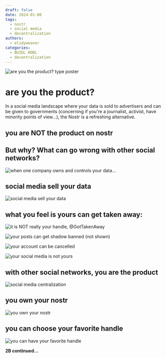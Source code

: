 ```yaml
---
draft: false
date: 2024-01-08 
tags:
  - nostr
  - social media
  - decentralization
authors:
  - elidyweaver
categories:
  - BUIDL HODL
  - decentralization
---
```


![are you the product? type poster](../../assets/images/gift-and-nemesis/you-are-the-product-1.png)

# are you the product?

In a social media landscape where your data is sold to advertisers and can be given to governments (concerning if you're a journalist, activist, have minority points of view...), the Nostr is a refreshing alternative.

## you are NOT the product on nostr

<!-- excerpt ends before this -->

## But why? What can go wrong with other social networks? 
![when one company owns and controls your data...](../../assets/images/gift-and-nemesis/you-are-the-product-2.png)

## social media sell your data
![social media sell your data](../../assets/images/gift-and-nemesis/you-are-the-product-3.png)

## what you feel is yours can get taken away:
![it is NOT really your handle, @GotTakenAway](../../assets/images/gift-and-nemesis/you-are-the-product-4.png)

![your posts can get shadow banned (not shown)](../../assets/images/gift-and-nemesis/you-are-the-product-5.png)

![your account can be cancelled](../../assets/images/gift-and-nemesis/you-are-the-product-6.png)

![your social media is not yours](../../assets/images/gift-and-nemesis/you-are-the-product-7.png)

## with other social networks, you are the product
![social media centralization](../../assets/images/gift-and-nemesis/social-media-centralization.png)

## you own your nostr

![you own your nostr](../../assets/images/gift-and-nemesis/you-own-your-nostr-1.png)

## you can choose your favorite handle

![you can have your favorite handle](../../assets/images/gift-and-nemesis/you-own-your-nostr-2.png)

**2B continued...**